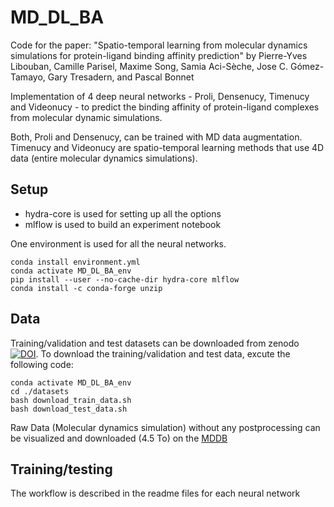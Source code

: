 # MD_DL_BA

Code for the paper: "Spatio-temporal learning from molecular dynamics simulations for protein-ligand binding affinity prediction" by Pierre-Yves Libouban, Camille Parisel, Maxime Song, Samia Aci-Sèche, Jose C. Gómez-Tamayo, Gary Tresadern, and Pascal Bonnet

Implementation of 4 deep neural networks - Proli, Densenucy, Timenucy and Videonucy - to predict the binding affinity of protein-ligand complexes from molecular dynamic simulations.

Both, Proli and Densenucy, can be trained with MD data augmentation.
Timenucy and Videonucy are spatio-temporal learning methods that use 4D data (entire molecular dynamics simulations).

## Setup

* hydra-core is used for setting up all the options
* mlflow is used to build an experiment notebook

One environment is used for all the neural networks.

``` 
conda install environment.yml
conda activate MD_DL_BA_env
pip install --user --no-cache-dir hydra-core mlflow
conda install -c conda-forge unzip
```

## Data
Training/validation and test datasets can be downloaded from zenodo [![DOI](https://zenodo.org/badge/DOI/10.5281/zenodo.10390550.svg)](https://doi.org/10.5281/zenodo.10390550).
To download the training/validation and test data, excute the following code:
``` 
conda activate MD_DL_BA_env
cd ./datasets
bash download_train_data.sh
bash download_test_data.sh
```

Raw Data (Molecular dynamics simulation) without any postprocessing can be visualized and downloaded (4.5 To) on the [MDDB](https://mdposit.mddbr.eu/#/browse?search=MDBind)

## Training/testing
The workflow is described in the readme files for each neural network
